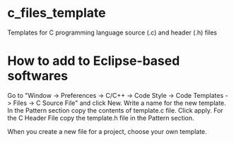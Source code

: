 # c_files_template
Templates for C programming language source (.c) and header (.h) files

# How to add to Eclipse-based softwares
Go to "Window -> Preferences -> C/C++ -> Code Style -> Code Templates -> Files -> C Source File" and click New. Write a name for the new template. In the Pattern section copy the contents of template.c file. Click apply.
For the C Header File copy the template.h file in the Pattern section.

When you create a new file for a project, choose your own template.

